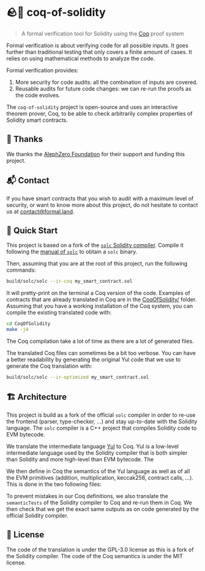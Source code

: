 # 🪨🐓 coq-of-solidity
> A formal verification tool for Solidity using the [Coq](https://coq.inria.fr/) proof system

Formal verification is about verifying code for all possible inputs. It goes further than traditional testing that only covers a finite amount of cases. It relies on using mathematical methods to analyze the code.

Formal verification provides:

1. More security for code audits: all the combination of inputs are covered.
2. Reusable audits for future code changes: we can re-run the proofs as the code evolves.

The `coq-of-solidity` project is open-source and uses an interactive theorem prover, Coq, to be able to check arbitrarily complex properties of Solidity smart contracts.

## 🙏 Thanks

We thanks the [AlephZero Foundation](https://alephzero.org/) for their support and funding this project.

<!-- contact -->
## 📬 Contact

If you have smart contracts that you wish to audit with a maximum level of security, or want to know more about this project, do not hesitate to contact us at [contact@formal.land](mailto:contact@formal.land).

## 🚀 Quick Start

This project is based on a fork of the [`solc` Solidity compiler](https://github.com/ethereum/solidity). Compile it following the [manual of `solc`](https://docs.soliditylang.org/en/latest/installing-solidity.html#building-from-source) to obtain a `solc` binary.

Then, assuming that you are at the root of this project, run the following commands:

```sh
build/solc/solc --ir-coq my_smart_contract.sol
```

It will pretty-print on the terminal a Coq version of the code. Examples of contracts that are already translated in Coq are in the [CoqOfSolidity/](CoqOfSolidity/) folder. Assuming that you have a working installation of the Coq system, you can compile the existing translated code with:

```sh
cd CoqOfSolidity
make -j4
```

The Coq compilation take a lot of time as there are a lot of generated files.

The translated Coq files can sometimes be a bit too verbose. You can have a better readability by generating the original Yul code that we use to generate the Coq translation with:

```sh
build/solc/solc --ir-optimized my_smart_contract.sol
```

## 🏗️ Architecture

This project is build as a fork of the official `solc` compiler in order to re-use the frontend (parser, type-checker, ...) and stay up-to-date with the Solidity language. The `solc` compiler is a C++ project that compiles Solidity code to EVM bytecode.

We translate the intermediate language [Yul](https://docs.soliditylang.org/en/latest/yul.html) to Coq. Yul is a low-level intermediate language used by the Solidity compiler that is both simpler than Solidity and more high-level than EVM bytecode. The

We then define in Coq the semantics of the Yul language as well as of all the EVM primitives (addition, multiplication, keccak256, contract calls, ...). This is done in the two following files:

To prevent mistakes in our Coq definitions, we also translate the `semanticTests` of the Solidity compiler to Coq and re-run them in Coq. We then check that we get the exact same outputs as on code generated by the official Solidity compiler.

## 📝 License

The code of the translation is under the GPL-3.0 license as this is a fork of the Solidity compiler. The code of the Coq semantics is under the MIT license.

